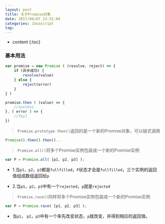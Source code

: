 ```yaml
---
layout: post
title: 关于Promise对象
date: 2017/04/07 23:31:04  
categories: Javascript
tag:
---
```


* content
{:toc}

### 基本用法

```Javascript
var promise = new Promise ( (resolve, reject) => {
    if (异步成功) {
        resolve(value)
    } else {
        reject(error)
    }
} )

promise.then ( (value) => {
    //success
}, ( error ) => {
    //fail
})
```

> `Promise.prototype.then()`返回的是一个新的Promise对象，可以链式调用

```Javascript
Promise().then().then()...
```

> `Promise.all()`将多个Promise实例包装成一个新的Promise实例

```Javascript
var P = Promise.all( [p1, p2, p3] );
```

 - 1.当`p1`，`p2`，`p3`都是`fullfilled`，`P`状态才会是`fullfilled`，三个实例的返回值组成数组返回给`p`

 - 2.当`p1`，`p2`，`p3`中有一个`rejected`，`p`就是`rejected`

> `Promise.race()`同样将多个Promise实例包装成一个新的Promise实例

```Javascript
var P = Promise.race( [p1, p2, p3] );
```

 - 当`p1`， `p2`，`p3`中有一个率先改变状态，`p`就改变，并得到相应的返回值。
